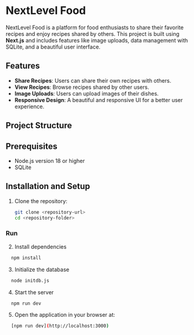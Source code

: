 # NextLevel Food

NextLevel Food is a platform for food enthusiasts to share their favorite recipes and enjoy recipes shared by others. This project is built using **Next.js** and includes features like image uploads, data management with SQLite, and a beautiful user interface.

## Features

- **Share Recipes**: Users can share their own recipes with others.
- **View Recipes**: Browse recipes shared by other users.
- **Image Uploads**: Users can upload images of their dishes.
- **Responsive Design**: A beautiful and responsive UI for a better user experience.

## Project Structure


## Prerequisites

- Node.js version 18 or higher
- SQLite

## Installation and Setup

1. Clone the repository:

   ```bash
   git clone <repository-url>
   cd <repository-folder>

### Run

2. Install dependencies

```bash
  npm install
```

3. Initialize the database

```bash
  node initdb.js
```

4. Start the server

```bash
  npm run dev
```
5. Open the application in your browser at:

```bash
  [npm run dev](http://localhost:3000)
```

   
